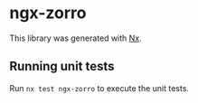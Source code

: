 # ngx-zorro

This library was generated with [Nx](https://nx.dev).

## Running unit tests

Run `nx test ngx-zorro` to execute the unit tests.
